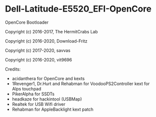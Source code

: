 # Dell-Latitude-E5520_EFI-OpenCore
OpenCore Bootloader

Copyright (c) 2016-2017, The HermitCrabs Lab

Copyright (c) 2016-2020, Download-Fritz

Copyright (c) 2017-2020, savvas

Copyright (c) 2016-2020, vit9696

Credits:
- acidanthera for OpenCore and kexts
- 1Revenger1, Dr.Hurt and Rehabman for VoodooPS2Controller kext for Alps touchpad
- PikerAlpha for SSDTs
- headkaze for hackintool (USBMap)
- Realtek for USB Wifi driver
- Rehabman for AppleBacklight kext patch
